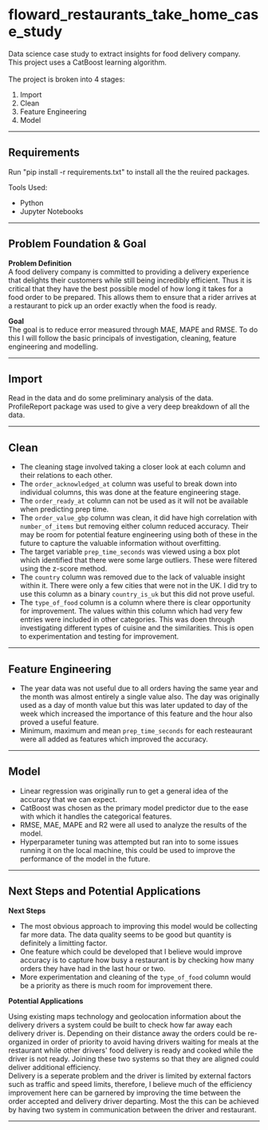 # floward_restaurants_take_home_case_study
Data science case study to extract insights for food delivery company.<br/>
This project uses a CatBoost learning algorithm.<br/><br/>
The project is broken into 4 stages:<br/>
1. Import<br/>
2. Clean<br/>
3. Feature Engineering<br/>
4. Model<br/>
---
## Requirements
Run "pip install -r requirements.txt" to install all the the reuired packages.<br/>

Tools Used:</br>
- Python
- Jupyter Notebooks

---

## Problem Foundation & Goal
**Problem Definition**<br/>
A food delivery company is committed to providing a delivery experience that delights their customers while still being incredibly efficient. Thus it is critical that they have the best possible model of how long it takes for a food order to be prepared. This allows them to ensure that a rider arrives at a restaurant to pick up an order exactly when the food is ready.<br/>

**Goal**<br/>
The goal is to reduce error measured through MAE, MAPE and RMSE. To do this I will follow the basic principals of investigation, cleaning, feature engineering and modelling.

---

## Import
Read in the data and do some preliminary analysis of the data.</br>
ProfileReport package was used to give a very deep breakdown of all the data.

---

## Clean
- The cleaning stage involved taking a closer look at each column and their relations to each other.<br/>
- The `order_acknowledged_at` column was useful to break down into individual columns, this was done at the feature engineering stage. <br/>
- The `order_ready_at` column can not be used as it will not be available when predicting prep time.<br/>
- The `order_value_gbp` column was clean, it did have high correlation with `number_of_items` but removing either column reduced accuracy. Their may be room for potential feature engineering using both of these in the future to capture the valuable information without overfitting.<br/>
- The target variable `prep_time_seconds` was viewed using a box plot which identified that there were some large outliers. These were filtered using the z-score method.<br/>
- The `country` column was removed due to the lack of valuable insight within it. There were only a few cities that were not in the UK. I did try to use this column as a binary `country_is_uk` but this did not prove useful.<br/>
- The `type_of_food` column is a column where there is clear opportunity for improvement. The values within this column which had very few entries were included in other categories. This was doen through investigating different types of cuisine and the similarities. This is open to experimentation and testing for improvement.

---

## Feature Engineering
- The year data was not useful due to all orders having the same year and the month was almost entirely a single value also. The day was originally used as a day of month value but this was later updated to day of the week which increased the importance of this feature and the hour also proved a useful feature.
- Minimum, maximum and mean `prep_time_seconds` for each resteaurant were all added as features which improved the accuracy.
---

## Model
- Linear regression was originally run to get a general idea of the accuracy that we can expect.
- CatBoost was chosen as the primary model predictor due to the ease with which it handles the categorical features.
- RMSE, MAE, MAPE and R2 were all used to analyze the results of the model.
- Hyperparameter tuning was attempted but ran into to some issues running it on the local machine, this could be used to improve the performance of the model in the future.
---

## Next Steps and Potential Applications
**Next Steps**

- The most obvious approach to improving this model would be collecting far more data. The data quality seems to be good but quantity is definitely a limitting factor.
- One feature which could be developed that I believe would improve accuracy is to capture how busy a restaurant is by checking how many orders they have had in the last hour or two.
- More experimentation and cleaning of the `type_of_food` column would be a priority as there is much room for improvement there.

**Potential Applications**

Using existing maps technology and geolocation information about the delivery drivers a system could be built to check how far away each delivery driver is. Depending on their distance away the orders could be re-organized in order of priority to avoid having drivers waiting for meals at the restaurant while other drivers' food delivery is ready and cooked while the driver is not ready. Joining these two systems so that they are aligned could deliver additional efficiency.<br/>
Delivery is a seperate problem and the driver is limited by external factors such as traffic and speed limits, therefore, I believe much of the efficiency improvement here can be garnered by improving the time between the order accepted and delivery driver departing. Most the this can be achieved by having two system in communication between the driver and restaurant.

---